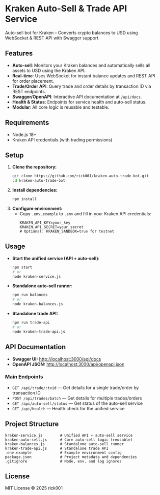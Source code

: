 # Kraken Auto-Sell & Trade API Service

Auto-sell bot for Kraken – Converts crypto balances to USD using WebSocket & REST API with Swagger support.

## Features
- **Auto-sell**: Monitors your Kraken balances and automatically sells all assets to USD using the Kraken API.
- **Real-time**: Uses WebSocket for instant balance updates and REST API for order placement.
- **Trade/Order API**: Query trade and order details by transaction ID via REST endpoints.
- **Swagger/OpenAPI**: Interactive API documentation at `/api/docs`.
- **Health & Status**: Endpoints for service health and auto-sell status.
- **Modular**: All core logic is reusable and testable.

## Requirements
- Node.js 18+
- Kraken API credentials (with trading permissions)

## Setup
1. **Clone the repository:**
   ```bash
   git clone https://github.com/rick001/kraken-auto-trade-bot.git
   cd kraken-auto-trade-bot
   ```
2. **Install dependencies:**
   ```bash
   npm install
   ```
3. **Configure environment:**
   - Copy `.env.example` to `.env` and fill in your Kraken API credentials:
     ```
     KRAKEN_API_KEY=your_key
     KRAKEN_API_SECRET=your_secret
     # Optional: KRAKEN_SANDBOX=true for testnet
     ```

## Usage
- **Start the unified service (API + auto-sell):**
  ```bash
  npm start
  # or
  node kraken-service.js
  ```
- **Standalone auto-sell runner:**
  ```bash
  npm run balances
  # or
  node kraken-balances.js
  ```
- **Standalone trade API:**
  ```bash
  npm run trade-api
  # or
  node kraken-trade-api.js
  ```

## API Documentation
- **Swagger UI:** [http://localhost:3000/api/docs](http://localhost:3000/api/docs)
- **OpenAPI JSON:** [http://localhost:3000/api/openapi.json](http://localhost:3000/api/openapi.json)

### Main Endpoints
- `GET /api/trade/:txid` — Get details for a single trade/order by transaction ID
- `POST /api/trades/batch` — Get details for multiple trades/orders
- `GET /api/auto-sell/status` — Get status of the auto-sell service
- `GET /api/health` — Health check for the unified service

## Project Structure
```
kraken-service.js        # Unified API + auto-sell service
kraken-auto-sell.js      # Core auto-sell logic (reusable)
kraken-balances.js       # Standalone auto-sell runner
kraken-trade-api.js      # Standalone trade API
.env.example             # Example environment config
package.json             # Project metadata and dependencies
.gitignore               # Node, env, and log ignores
```

## License
MIT License © 2025 rick001 